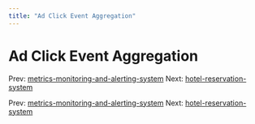 ```yaml
---
title: "Ad Click Event Aggregation"
---
```


# Ad Click Event Aggregation

Prev: [metrics-monitoring-and-alerting-system](metrics-monitoring-and-alerting-system.md)
Next: [hotel-reservation-system](hotel-reservation-system.md)

Prev: [metrics-monitoring-and-alerting-system](metrics-monitoring-and-alerting-system.md)
Next: [hotel-reservation-system](hotel-reservation-system.md)

